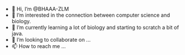 - 👋 Hi, I’m @BHAAA-ZLM
- 👀 I’m interested in the connection between computer science and biology.
- 🌱 I’m currently learning a lot of biology and starting to scratch a bit of java.
- 💞️ I’m looking to collaborate on ...
- 📫 How to reach me ...

<!---
BHAAA-ZLM/BHAAA-ZLM is a ✨ special ✨ repository because its `README.md` (this file) appears on your GitHub profile.
You can click the Preview link to take a look at your changes.
--->
